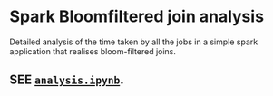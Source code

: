 # Spark Bloomfiltered join analysis

 Detailed analysis of the time taken by all the jobs in a simple spark application that realises bloom-filtered joins.
 
 ## SEE [`analysis.ipynb`](analysis.ipynb).

